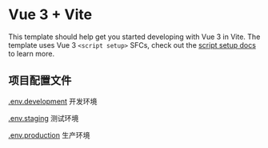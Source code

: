 # Vue 3 + Vite

This template should help get you started developing with Vue 3 in Vite. The template uses Vue 3 `<script setup>` SFCs, check out the [script setup docs](https://v3.vuejs.org/api/sfc-script-setup.html#sfc-script-setup) to learn more.

## 项目配置文件
[.env.development](.env.dev) 开发环境

[.env.staging](.env.staging) 测试环境

[.env.production](.env.prod) 生产环境